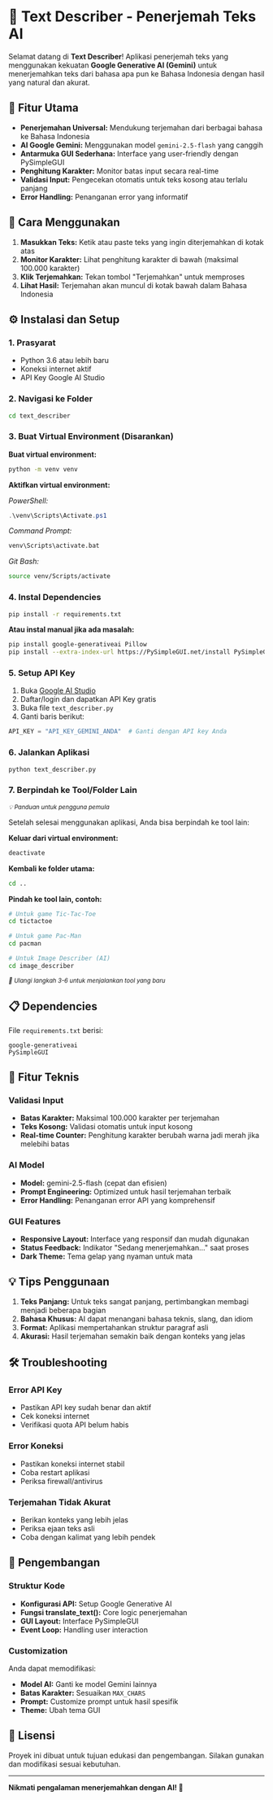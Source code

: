 # 🤖 Text Describer - Penerjemah Teks AI

Selamat datang di **Text Describer**! Aplikasi penerjemah teks yang menggunakan kekuatan **Google Generative AI (Gemini)** untuk menerjemahkan teks dari bahasa apa pun ke Bahasa Indonesia dengan hasil yang natural dan akurat.

## 🌟 Fitur Utama

- **Penerjemahan Universal:** Mendukung terjemahan dari berbagai bahasa ke Bahasa Indonesia
- **AI Google Gemini:** Menggunakan model `gemini-2.5-flash` yang canggih
- **Antarmuka GUI Sederhana:** Interface yang user-friendly dengan PySimpleGUI
- **Penghitung Karakter:** Monitor batas input secara real-time
- **Validasi Input:** Pengecekan otomatis untuk teks kosong atau terlalu panjang
- **Error Handling:** Penanganan error yang informatif

## 🎯 Cara Menggunakan

1. **Masukkan Teks:** Ketik atau paste teks yang ingin diterjemahkan di kotak atas
2. **Monitor Karakter:** Lihat penghitung karakter di bawah (maksimal 100.000 karakter)
3. **Klik Terjemahkan:** Tekan tombol "Terjemahkan" untuk memproses
4. **Lihat Hasil:** Terjemahan akan muncul di kotak bawah dalam Bahasa Indonesia

## ⚙️ Instalasi dan Setup

### 1. Prasyarat
- Python 3.6 atau lebih baru
- Koneksi internet aktif
- API Key Google AI Studio

### 2. Navigasi ke Folder
```bash
cd text_describer
```

### 3. Buat Virtual Environment (Disarankan)
**Buat virtual environment:**
```bash
python -m venv venv
```

**Aktifkan virtual environment:**

*PowerShell:*
```powershell
.\venv\Scripts\Activate.ps1
```

*Command Prompt:*
```cmd
venv\Scripts\activate.bat
```

*Git Bash:*
```bash
source venv/Scripts/activate
```

### 4. Instal Dependencies
```bash
pip install -r requirements.txt
```

**Atau instal manual jika ada masalah:**
```bash
pip install google-generativeai Pillow
pip install --extra-index-url https://PySimpleGUI.net/install PySimpleGUI
```

### 5. Setup API Key
1. Buka [Google AI Studio](https://aistudio.google.com/)
2. Daftar/login dan dapatkan API Key gratis
3. Buka file `text_describer.py`
4. Ganti baris berikut:
```python
API_KEY = "API_KEY_GEMINI_ANDA"  # Ganti dengan API key Anda
```

### 6. Jalankan Aplikasi
```bash
python text_describer.py
```

### 7. Berpindah ke Tool/Folder Lain
<sub><i>💡 Panduan untuk pengguna pemula</i></sub>

Setelah selesai menggunakan aplikasi, Anda bisa berpindah ke tool lain:

**Keluar dari virtual environment:**
```bash
deactivate
```

**Kembali ke folder utama:**
```bash
cd ..
```

**Pindah ke tool lain, contoh:**
```bash
# Untuk game Tic-Tac-Toe
cd tictactoe

# Untuk game Pac-Man
cd pacman

# Untuk Image Describer (AI)
cd image_describer
```

<sub><i>🔄 Ulangi langkah 3-6 untuk menjalankan tool yang baru</i></sub>

## 📋 Dependencies

File `requirements.txt` berisi:
```
google-generativeai
PySimpleGUI
```

## 🔧 Fitur Teknis

### Validasi Input
- **Batas Karakter:** Maksimal 100.000 karakter per terjemahan
- **Teks Kosong:** Validasi otomatis untuk input kosong
- **Real-time Counter:** Penghitung karakter berubah warna jadi merah jika melebihi batas

### AI Model
- **Model:** gemini-2.5-flash (cepat dan efisien)
- **Prompt Engineering:** Optimized untuk hasil terjemahan terbaik
- **Error Handling:** Penanganan error API yang komprehensif

### GUI Features
- **Responsive Layout:** Interface yang responsif dan mudah digunakan
- **Status Feedback:** Indikator "Sedang menerjemahkan..." saat proses
- **Dark Theme:** Tema gelap yang nyaman untuk mata

## 💡 Tips Penggunaan

1. **Teks Panjang:** Untuk teks sangat panjang, pertimbangkan membagi menjadi beberapa bagian
2. **Bahasa Khusus:** AI dapat menangani bahasa teknis, slang, dan idiom
3. **Format:** Aplikasi mempertahankan struktur paragraf asli
4. **Akurasi:** Hasil terjemahan semakin baik dengan konteks yang jelas

## 🛠️ Troubleshooting

### Error API Key
- Pastikan API key sudah benar dan aktif
- Cek koneksi internet
- Verifikasi quota API belum habis

### Error Koneksi
- Pastikan koneksi internet stabil
- Coba restart aplikasi
- Periksa firewall/antivirus

### Terjemahan Tidak Akurat
- Berikan konteks yang lebih jelas
- Periksa ejaan teks asli
- Coba dengan kalimat yang lebih pendek

## 🔧 Pengembangan

### Struktur Kode
- **Konfigurasi API:** Setup Google Generative AI
- **Fungsi translate_text():** Core logic penerjemahan
- **GUI Layout:** Interface PySimpleGUI
- **Event Loop:** Handling user interaction

### Customization
Anda dapat memodifikasi:
- **Model AI:** Ganti ke model Gemini lainnya
- **Batas Karakter:** Sesuaikan `MAX_CHARS`
- **Prompt:** Customize prompt untuk hasil spesifik
- **Theme:** Ubah tema GUI

## 📝 Lisensi

Proyek ini dibuat untuk tujuan edukasi dan pengembangan. Silakan gunakan dan modifikasi sesuai kebutuhan.

---

**Nikmati pengalaman menerjemahkan dengan AI! 🚀**